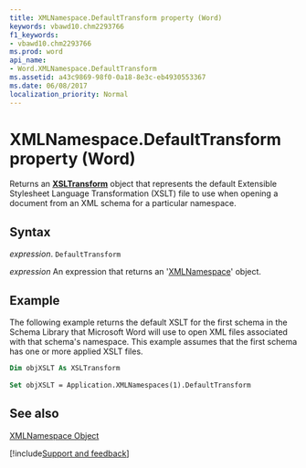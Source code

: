 ```yaml
---
title: XMLNamespace.DefaultTransform property (Word)
keywords: vbawd10.chm2293766
f1_keywords:
- vbawd10.chm2293766
ms.prod: word
api_name:
- Word.XMLNamespace.DefaultTransform
ms.assetid: a43c9869-98f0-0a18-8e3c-eb4930553367
ms.date: 06/08/2017
localization_priority: Normal
---
```



# XMLNamespace.DefaultTransform property (Word)

 Returns an **[XSLTransform](Word.XSLTransform.md)** object that represents the default Extensible Stylesheet Language Transformation (XSLT) file to use when opening a document from an XML schema for a particular namespace.


## Syntax

_expression_. `DefaultTransform`

 _expression_ An expression that returns an '[XMLNamespace](Word.XMLNamespace.md)' object.


## Example

The following example returns the default XSLT for the first schema in the Schema Library that Microsoft Word will use to open XML files associated with that schema's namespace. This example assumes that the first schema has one or more applied XSLT files.


```vb
Dim objXSLT As XSLTransform 
 
Set objXSLT = Application.XMLNamespaces(1).DefaultTransform
```


## See also


[XMLNamespace Object](Word.XMLNamespace.md)

[!include[Support and feedback](~/includes/feedback-boilerplate.md)]